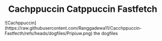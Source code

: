 <h1 align="center">Cachppuccin Catppuccin Fastfetch</h1>
![Cachppuccin](https://raw.githubusercontent.com/Ranggadewa11/Cacchppuccin-Fastfecth/refs/heads/dogfiles/Pripiuw.png)
the dogfiles

